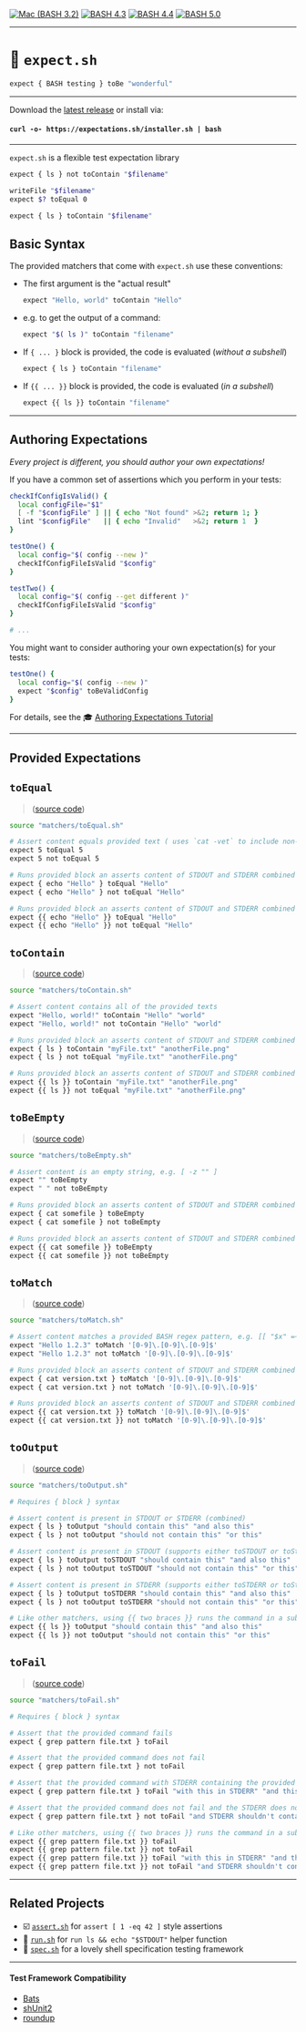 [![Mac (BASH 3.2)](<https://github.com/bx-sh/expect.sh/workflows/Mac%20(BASH%203.2)/badge.svg>)](https://github.com/bx-sh/expect.sh/actions?query=workflow%3A%22Mac+%28BASH+3.2%29%22) [![BASH 4.3](https://github.com/bx-sh/expect.sh/workflows/BASH%204.3/badge.svg)](https://github.com/bx-sh/expect.sh/actions?query=workflow%3A%22BASH+4.3%22) [![BASH 4.4](https://github.com/bx-sh/expect.sh/workflows/BASH%204.4/badge.svg)](https://github.com/bx-sh/expect.sh/actions?query=workflow%3A%22BASH+4.4%22) [![BASH 5.0](https://github.com/bx-sh/expect.sh/workflows/BASH%205.0/badge.svg)](https://github.com/bx-sh/expect.sh/actions?query=workflow%3A%22BASH+5.0%22)

---

# 🧐 `expect.sh`

```sh
expect { BASH testing } toBe "wonderful"
```

---

Download the [latest release](https://github.com/bx-sh/expect.sh/archive/v0.5.0.tar.gz) or install via:

#### `curl -o- https://expectations.sh/installer.sh | bash`

---

`expect.sh` is a flexible test expectation library

```sh
expect { ls } not toContain "$filename"

writeFile "$filename"
expect $? toEqual 0

expect { ls } toContain "$filename"
```

## Basic Syntax

The provided matchers that come with `expect.sh` use these conventions:

- The first argument is the "actual result"

  ```sh
  expect "Hello, world" toContain "Hello"
  ```

- e.g. to get the output of a command:

  ```sh
  expect "$( ls )" toContain "filename"
  ```

- If `{ ... }` block is provided, the code is evaluated (_without a subshell_)

  ```sh
  expect { ls } toContain "filename"
  ```

- If `{{ ... }}` block is provided, the code is evaluated (_in a subshell_)
  ```sh
  expect {{ ls }} toContain "filename"
  ```

---

## Authoring Expectations

_Every project is different, you should author your own expectations!_

If you have a common set of assertions which you perform in your tests:

```sh
checkIfConfigIsValid() {
  local configFile="$1"
  [ -f "$configFile" ] || { echo "Not found" >&2; return 1; }
  lint "$configFile"   || { echo "Invalid"   >&2; return 1  }
}

testOne() {
  local config="$( config --new )"
  checkIfConfigFileIsValid "$config"
}

testTwo() {
  local config="$( config --get different )"
  checkIfConfigFileIsValid "$config"
}

# ...
```

You might want to consider authoring your own expectation(s) for your tests:

```sh
testOne() {
  local config="$( config --new )"
  expect "$config" toBeValidConfig
}
```

For details, see the 🎓 [Authoring Expectations Tutorial](AUTHORING.md)

---

## Provided Expectations

## `toEqual`

> ([source code](https://github.com/bx-sh/expect.sh/blob/master/matchers/toEqual.sh))

```sh
source "matchers/toEqual.sh"

# Assert content equals provided text ( uses `cat -vet` to include non-visible characters )
expect 5 toEqual 5
expect 5 not toEqual 5

# Runs provided block an asserts content of STDOUT and STDERR combined (does not run in subshell)
expect { echo "Hello" } toEqual "Hello"
expect { echo "Hello" } not toEqual "Hello"

# Runs provided block an asserts content of STDOUT and STDERR combined (runs in subshell)
expect {{ echo "Hello" }} toEqual "Hello"
expect {{ echo "Hello" }} not toEqual "Hello"
```

## `toContain`

> ([source code](https://github.com/bx-sh/expect.sh/blob/master/matchers/toContain.sh))

```sh
source "matchers/toContain.sh"

# Assert content contains all of the provided texts
expect "Hello, world!" toContain "Hello" "world"
expect "Hello, world!" not toContain "Hello" "world"

# Runs provided block an asserts content of STDOUT and STDERR combined (does not run in subshell)
expect { ls } toContain "myFile.txt" "anotherFile.png"
expect { ls } not toEqual "myFile.txt" "anotherFile.png"

# Runs provided block an asserts content of STDOUT and STDERR combined (runs in subshell)
expect {{ ls }} toContain "myFile.txt" "anotherFile.png"
expect {{ ls }} not toEqual "myFile.txt" "anotherFile.png"
```

## `toBeEmpty`

> ([source code](https://github.com/bx-sh/expect.sh/blob/master/matchers/toBeEmpty.sh))

```sh
source "matchers/toBeEmpty.sh"

# Assert content is an empty string, e.g. [ -z "" ]
expect "" toBeEmpty
expect " " not toBeEmpty

# Runs provided block an asserts content of STDOUT and STDERR combined (does not run in subshell)
expect { cat somefile } toBeEmpty
expect { cat somefile } not toBeEmpty

# Runs provided block an asserts content of STDOUT and STDERR combined (runs in subshell)
expect {{ cat somefile }} toBeEmpty
expect {{ cat somefile }} not toBeEmpty
```

## `toMatch`

> ([source code](https://github.com/bx-sh/expect.sh/blob/master/matchers/toMatch.sh))

```sh
source "matchers/toMatch.sh"

# Assert content matches a provided BASH regex pattern, e.g. [[ "$x" =~ $pattern ]]
expect "Hello 1.2.3" toMatch '[0-9]\.[0-9]\.[0-9]$'
expect "Hello 1.2.3" not toMatch '[0-9]\.[0-9]\.[0-9]$'

# Runs provided block an asserts content of STDOUT and STDERR combined (does not run in subshell)
expect { cat version.txt } toMatch '[0-9]\.[0-9]\.[0-9]$'
expect { cat version.txt } not toMatch '[0-9]\.[0-9]\.[0-9]$'

# Runs provided block an asserts content of STDOUT and STDERR combined (runs in subshell)
expect {{ cat version.txt }} toMatch '[0-9]\.[0-9]\.[0-9]$'
expect {{ cat version.txt }} not toMatch '[0-9]\.[0-9]\.[0-9]$'
```

## `toOutput`

> ([source code](https://github.com/bx-sh/expect.sh/blob/master/matchers/toOutput.sh))

```sh
source "matchers/toOutput.sh"

# Requires { block } syntax

# Assert content is present in STDOUT or STDERR (combined)
expect { ls } toOutput "should contain this" "and also this"
expect { ls } not toOutput "should not contain this" "or this"

# Assert content is present in STDOUT (supports either toSTDOUT or toStdout)
expect { ls } toOutput toSTDOUT "should contain this" "and also this"
expect { ls } not toOutput toSTDOUT "should not contain this" "or this"

# Assert content is present in STDERR (supports either toSTDERR or toStderr)
expect { ls } toOutput toSTDERR "should contain this" "and also this"
expect { ls } not toOutput toSTDERR "should not contain this" "or this"

# Like other matchers, using {{ two braces }} runs the command in a subshell
expect {{ ls }} toOutput "should contain this" "and also this"
expect {{ ls }} not toOutput "should not contain this" "or this"
```

## `toFail`

> ([source code](https://github.com/bx-sh/expect.sh/blob/master/matchers/toFail.sh))

```sh
source "matchers/toFail.sh"

# Requires { block } syntax

# Assert that the provided command fails
expect { grep pattern file.txt } toFail

# Assert that the provided command does not fail
expect { grep pattern file.txt } not toFail

# Assert that the provided command with STDERR containing the provided text
expect { grep pattern file.txt } toFail "with this in STDERR" "and this"

# Assert that the provided command does not fail and the STDERR does not contain the provided text
expect { grep pattern file.txt } not toFail "and STDERR shouldn't contain this" "or this"

# Like other matchers, using {{ two braces }} runs the command in a subshell
expect {{ grep pattern file.txt }} toFail
expect {{ grep pattern file.txt }} not toFail
expect {{ grep pattern file.txt }} toFail "with this in STDERR" "and this"
expect {{ grep pattern file.txt }} not toFail "and STDERR shouldn't contain this" "or this"
```

---

## Related Projects

- ☑️ [`assert.sh`](https://assert.sh) for `assert [ 1 -eq 42 ]` style assertions
- 🚀 [`run.sh`](https://run.assert.sh) for `run ls && echo "$STDOUT"` helper function
- 🔬 [`spec.sh`](https://specs.sh) for a lovely shell specification testing framework

---

#### Test Framework Compatibility

- [Bats](https://github.com/bats-core/bats-core)
- [shUnit2](https://github.com/kward/shunit2/)
- [roundup](http://bmizerany.github.io/roundup/roundup.1.html)
